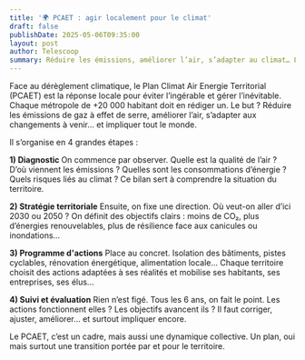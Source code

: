 ```yaml
---
title: '🌍 PCAET : agir localement pour le climat'
draft: false
publishDate: 2025-05-06T09:35:00
layout: post
author: Telescoop
summary: Réduire les émissions, améliorer l’air, s’adapter au climat… Le Plan Climat Air Energie Territorial (PCAET), c’est le plan d’action local pour éviter l'ingérable et gérer l'inévitable
---
```

Face au dérèglement climatique, le  Plan Climat Air Energie Territorial (PCAET) est la réponse locale pour éviter l’ingérable et gérer l’inévitable.
 Chaque métropole de +20 000 habitant doit en rédiger un. Le but ? Réduire les émissions de gaz à effet de serre, améliorer l’air, s’adapter aux changements à venir... et impliquer tout le monde.

Il s’organise en 4 grandes étapes :

**1) Diagnostic&#32;** On commence par observer. Quelle est la qualité de l’air ? D’où viennent les émissions ? Quelles sont les consommations d’énergie ? Quels risques liés au climat ? Ce bilan sert à comprendre la situation du territoire.

**2) Stratégie territoriale** Ensuite, on fixe une direction. Où veut-on aller d’ici 2030 ou 2050 ? On définit des objectifs clairs : moins de CO₂, plus d’énergies renouvelables, plus de résilience face aux canicules ou inondations...

**3) Programme d'actions** Place au concret. Isolation des bâtiments, pistes cyclables, rénovation énergétique, alimentation locale... Chaque territoire choisit des actions adaptées à ses réalités et mobilise ses habitants, ses entreprises, ses élus...

**4) Suivi et évaluation** Rien n’est figé. Tous les 6 ans, on fait le point. Les actions fonctionnent elles ? Les objectifs avancent ils ? Il faut corriger, ajuster, améliorer... et surtout impliquer encore.

Le PCAET, c’est un cadre, mais aussi une dynamique collective. Un plan, oui mais surtout une transition portée par et pour le territoire.
